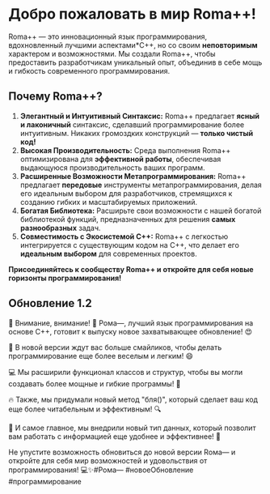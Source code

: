 # Добро пожаловать в мир Roma++!

Roma++ — это инновационный язык программирования, вдохновленный лучшими аспектами*C++, но со своим **неповторимым** характером и возможностями. Мы создали Roma++, чтобы предоставить разработчикам уникальный опыт, объединив в себе мощь и гибкость современного программирования.

## Почему Roma++?

1. **Элегантный и Интуитивный Синтаксис:** Roma++ предлагает **ясный и лаконичный** синтаксис, сделавший программирование более интуитивным. Никаких громоздких конструкций — **только чистый код!**
2. **Высокая Производительность:** Среда выполнения Roma++ оптимизирована для **эффективной работы**, обеспечивая выдающуюся производительность ваших программ.
3. **Расширенные Возможности Метапрограммирования:** Roma++ предлагает **передовые** инструменты метапрограммирования, делая его идеальным выбором для разработчиков, стремящихся к созданию гибких и масштабируемых приложений.
4. **Богатая Библиотека:** Расширьте свои возможности с нашей богатой библиотекой функций, предназначенных для решения **самых разнообразных** задач.
5. **Совместимость с Экосистемой C++:** Roma++ с легкостью интегрируется с существующим кодом на C++, что делает его **идеальным выбором** для современных проектов.

**Присоединяйтесь к сообществу Roma++ и откройте для себя новые горизонты программирования!**


## Обновление 1.2

🌟 Внимание, внимание! 🌟 Рома—, лучший язык программирования на основе C++, готовит к выпуску новое захватывающее обновление! 😍

🎉 В новой версии ждут вас больше смайликов, чтобы делать программирование еще более веселым и легким! 😄

💻 Мы расширили функционал классов и структур, чтобы вы могли создавать более мощные и гибкие программы! 💪

🔥 Также, мы придумали новый метод "бля()", который сделает ваш код еще более читабельным и эффективным! 🔍

🌈 И самое главное, мы внедрили новый тип данных, который позволит вам работать с информацией еще удобнее и эффективнее! 🚀

Не упустите возможность обновиться до новой версии Rома— и откройте для себя мир возможностей и удовольствия от программирования! 💻✨#Рома— #новоеОбновление #программирование